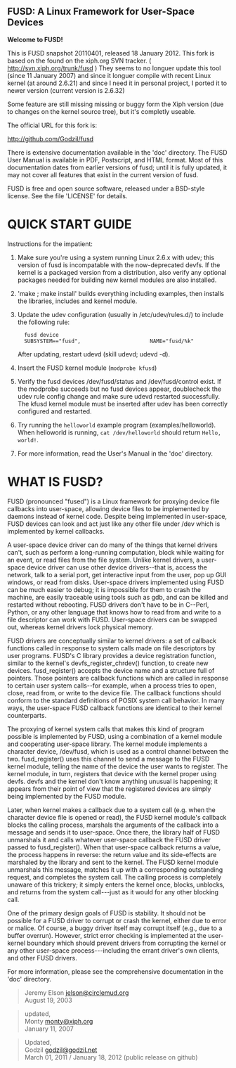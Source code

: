 
FUSD: A Linux Framework for User-Space Devices
----------------------------------------------

**Welcome to FUSD!**

This is FUSD snapshot 20110401, released 18 January 2012. This fork is based
on the found on the xiph.org SVN tracker. ( http://svn.xiph.org/trunk/fusd ) 
They seems to no longuer update this tool (since 11 January 2007) and since it
longuer compile with recent Linux kernel (at around 2.6.21) and since I need
it in personal project, I ported it to newer version (current version is 2.6.32)

Some feature are still missing missing or buggy form the Xiph version (due to
changes on the kernel source tree), but it's completly useable.

The official URL for this fork is:

http://github.com/Godzil/fusd

There is extensive documentation available in the 'doc' directory.
The FUSD User Manual is available in PDF, Postscript, and HTML format.
Most of this documentation dates from earlier versions of fusd; until
it is fully updated, it may not cover all features that exist in the
current version of fusd.

FUSD is free and open source software, released under a BSD-style
license. See the file 'LICENSE' for details.


QUICK START GUIDE
=================

Instructions for the impatient:

1. Make sure you're using a system running Linux 2.6.x with udev; this
version of fusd is incompatable with the now-deprecated devfs. If the
kernel is a packaged version from a distribution, also verify any
optional packages needed for building new kernel modules are also
installed.

2. 'make ; make install' builds everything including examples, then
installs the libraries, includes and kernel module.

3. Update the udev configuration (usually in /etc/udev/rules.d/) to
include the following rule:

         fusd device
         SUBSYSTEM=="fusd",                      NAME="fusd/%k"

    After updating, restart udevd (skill udevd; udevd -d).

4. Insert the FUSD kernel module (`modprobe kfusd`)

5. Verify the fusd devices /dev/fusd/status and /dev/fusd/control
exist. If the modprobe succeeds but no fusd devices appear,
doublecheck the udev rule config change and make sure udevd restarted
successfully. The kfusd kernel module must be inserted after udev has
been correctly configured and restarted.

6. Try running the `helloworld` example program (examples/helloworld).
When helloworld is running, `cat /dev/helloworld` should return
`Hello, world!`.

7. For more information, read the User's Manual in the 'doc' directory.

WHAT IS FUSD?
=============

FUSD (pronounced "fused") is a Linux framework for proxying device
file callbacks into user-space, allowing device files to be
implemented by daemons instead of kernel code. Despite being
implemented in user-space, FUSD devices can look and act just like any
other file under /dev which is implemented by kernel callbacks.

A user-space device driver can do many of the things that kernel
drivers can't, such as perform a long-running computation, block while
waiting for an event, or read files from the file system. Unlike
kernel drivers, a user-space device driver can use other device
drivers--that is, access the network, talk to a serial port, get
interactive input from the user, pop up GUI windows, or read from
disks. User-space drivers implemented using FUSD can be much easier to
debug; it is impossible for them to crash the machine, are easily
traceable using tools such as gdb, and can be killed and restarted
without rebooting. FUSD drivers don't have to be in C--Perl, Python,
or any other language that knows how to read from and write to a file
descriptor can work with FUSD. User-space drivers can be swapped out,
whereas kernel drivers lock physical memory.

FUSD drivers are conceptually similar to kernel drivers: a set of
callback functions called in response to system calls made on file
descriptors by user programs. FUSD's C library provides a device
registration function, similar to the kernel's devfs_register_chrdev()
function, to create new devices. fusd_register() accepts the device
name and a structure full of pointers. Those pointers are callback
functions which are called in response to certain user system
calls--for example, when a process tries to open, close, read from, or
write to the device file. The callback functions should conform to
the standard definitions of POSIX system call behavior. In many ways,
the user-space FUSD callback functions are identical to their kernel
counterparts.

The proxying of kernel system calls that makes this kind of program
possible is implemented by FUSD, using a combination of a kernel
module and cooperating user-space library. The kernel module
implements a character device, /dev/fusd, which is used as a control
channel between the two. fusd_register() uses this channel to send a
message to the FUSD kernel module, telling the name of the device the
user wants to register. The kernel module, in turn, registers that
device with the kernel proper using devfs. devfs and the kernel don't
know anything unusual is happening; it appears from their point of
view that the registered devices are simply being implemented by the
FUSD module.

Later, when kernel makes a callback due to a system call (e.g. when
the character device file is opened or read), the FUSD kernel module's
callback blocks the calling process, marshals the arguments of the
callback into a message and sends it to user-space. Once there, the
library half of FUSD unmarshals it and calls whatever user-space
callback the FUSD driver passed to fusd_register(). When that
user-space callback returns a value, the process happens in reverse:
the return value and its side-effects are marshaled by the library
and sent to the kernel. The FUSD kernel module unmarshals this
message, matches it up with a corresponding outstanding request, and
completes the system call. The calling process is completely unaware
of this trickery; it simply enters the kernel once, blocks, unblocks,
and returns from the system call---just as it would for any other
blocking call.

One of the primary design goals of FUSD is stability. It should
not be possible for a FUSD driver to corrupt or crash the kernel,
either due to error or malice. Of course, a buggy driver itself may
corrupt itself (e.g., due to a buffer overrun). However, strict error
checking is implemented at the user-kernel boundary which should
prevent drivers from corrupting the kernel or any other user-space
process---including the errant driver's own clients, and other FUSD
drivers.

For more information, please see the comprehensive documentation in
the 'doc' directory.
 
> Jeremy Elson <jelson@circlemud.org>                              <br>
> August 19, 2003                                                  <br>

> updated,<br>
> Monty <monty@xiph.org>                                           <br>
> January 11, 2007                                                 <br>

> Updated,                                                         <br>
> Godzil <godzil@godzil.net>                                       <br>
> March 01, 2011 / January 18, 2012 (public release on github)
